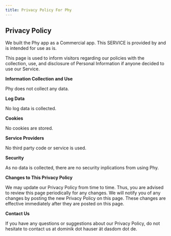 ```yaml
---
title: Privacy Policy For Phy
---
```


## Privacy Policy

We built the Phy app as a Commercial app. This SERVICE is provided by and is intended for use as is.

This page is used to inform visitors regarding our policies with the collection, use, and disclosure of Personal Information if anyone decided to use our Service.

**Information Collection and Use**

Phy does not collect any data.

**Log Data**

No log data is collected.

**Cookies**

No cookies are stored.

**Service Providers**

No third party code or service is used.

**Security**

As no data is collected, there are no security inplications from using Phy.

**Changes to This Privacy Policy**

We may update our Privacy Policy from time to time. Thus, you are advised to review this page periodically for any changes. We will notify you of any changes by posting the new Privacy Policy on this page. These changes are effective immediately after they are posted on this page.

**Contact Us**

If you have any questions or suggestions about our Privacy Policy, do not hesitate to contact us at dominik dot hauser ät dasdom dot de.
